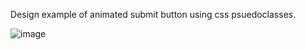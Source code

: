 Design example of animated submit button using css psuedoclasses.

![image](https://user-images.githubusercontent.com/33362332/189763514-1a19ecbe-6c08-41d9-81c3-09855eb9ad26.png)
